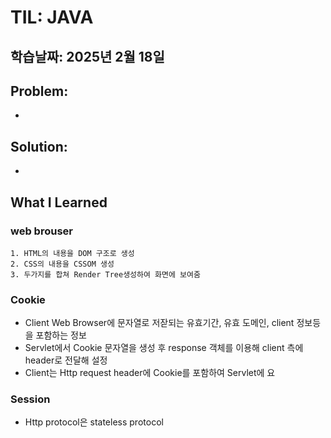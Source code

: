 # TIL: JAVA
## 학습날짜: 2025년 2월 18일

## Problem:
- 

## Solution:
- 

## What I Learned

### web brouser
```
1. HTML의 내용을 DOM 구조로 생성
2. CSS의 내용을 CSSOM 생성
3. 두가지를 합쳐 Render Tree생성하여 화면에 보여줌
```
### Cookie
- Client Web Browser에 문자열로 저잗되는 유효기간, 유효 도메인, client 정보등을 포함하는 정보
- Servlet에서 Cookie 문자열을 생성 후 response 객체를 이용해 client 측에 header로 전달해 설정
- Client는 Http request header에 Cookie를 포함하여 Servlet에 요

### Session
- Http protocol은 stateless protocol

